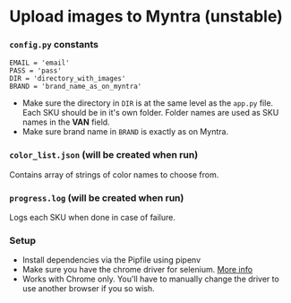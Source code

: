 # Upload images to Myntra (unstable)

### `config.py` constants
`EMAIL = 'email'`  
`PASS = 'pass'`  
`DIR = 'directory_with_images'`  
`BRAND = 'brand_name_as_on_myntra'`  

- Make sure the directory in `DIR` is at the same level as the `app.py` file. Each SKU should be in it's own folder. Folder names are used as SKU names in the **VAN** field.
- Make sure brand name in `BRAND` is exactly as on Myntra.

### `color_list.json` (will be created when run)

Contains array of strings of color names to choose from.

### `progress.log` (will be created when run)

Logs each SKU when done in case of failure.

### Setup

- Install dependencies via the Pipfile using pipenv
- Make sure you have the chrome driver for selenium. [More info](https://selenium-python.readthedocs.io/installation.html)
- Works with Chrome only. You'll have to manually change the driver to use another browser if you so wish.